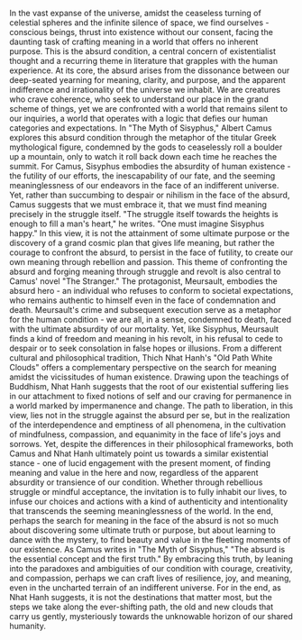 In the vast expanse of the universe, amidst the ceaseless turning of celestial spheres and the infinite silence of space, we find ourselves - conscious beings, thrust into existence without our consent, facing the daunting task of crafting meaning in a world that offers no inherent purpose. This is the absurd condition, a central concern of existentialist thought and a recurring theme in literature that grapples with the human experience.
At its core, the absurd arises from the dissonance between our deep-seated yearning for meaning, clarity, and purpose, and the apparent indifference and irrationality of the universe we inhabit. We are creatures who crave coherence, who seek to understand our place in the grand scheme of things, yet we are confronted with a world that remains silent to our inquiries, a world that operates with a logic that defies our human categories and expectations.
In "The Myth of Sisyphus," Albert Camus explores this absurd condition through the metaphor of the titular Greek mythological figure, condemned by the gods to ceaselessly roll a boulder up a mountain, only to watch it roll back down each time he reaches the summit. For Camus, Sisyphus embodies the absurdity of human existence - the futility of our efforts, the inescapability of our fate, and the seeming meaninglessness of our endeavors in the face of an indifferent universe.
Yet, rather than succumbing to despair or nihilism in the face of the absurd, Camus suggests that we must embrace it, that we must find meaning precisely in the struggle itself. "The struggle itself towards the heights is enough to fill a man's heart," he writes. "One must imagine Sisyphus happy." In this view, it is not the attainment of some ultimate purpose or the discovery of a grand cosmic plan that gives life meaning, but rather the courage to confront the absurd, to persist in the face of futility, to create our own meaning through rebellion and passion.
This theme of confronting the absurd and forging meaning through struggle and revolt is also central to Camus' novel "The Stranger." The protagonist, Meursault, embodies the absurd hero - an individual who refuses to conform to societal expectations, who remains authentic to himself even in the face of condemnation and death. Meursault's crime and subsequent execution serve as a metaphor for the human condition - we are all, in a sense, condemned to death, faced with the ultimate absurdity of our mortality. Yet, like Sisyphus, Meursault finds a kind of freedom and meaning in his revolt, in his refusal to cede to despair or to seek consolation in false hopes or illusions.
From a different cultural and philosophical tradition, Thich Nhat Hanh's "Old Path White Clouds" offers a complementary perspective on the search for meaning amidst the vicissitudes of human existence. Drawing upon the teachings of Buddhism, Nhat Hanh suggests that the root of our existential suffering lies in our attachment to fixed notions of self and our craving for permanence in a world marked by impermanence and change. The path to liberation, in this view, lies not in the struggle against the absurd per se, but in the realization of the interdependence and emptiness of all phenomena, in the cultivation of mindfulness, compassion, and equanimity in the face of life's joys and sorrows.
Yet, despite the differences in their philosophical frameworks, both Camus and Nhat Hanh ultimately point us towards a similar existential stance - one of lucid engagement with the present moment, of finding meaning and value in the here and now, regardless of the apparent absurdity or transience of our condition. Whether through rebellious struggle or mindful acceptance, the invitation is to fully inhabit our lives, to infuse our choices and actions with a kind of authenticity and intentionality that transcends the seeming meaninglessness of the world.
In the end, perhaps the search for meaning in the face of the absurd is not so much about discovering some ultimate truth or purpose, but about learning to dance with the mystery, to find beauty and value in the fleeting moments of our existence. As Camus writes in "The Myth of Sisyphus," "The absurd is the essential concept and the first truth." By embracing this truth, by leaning into the paradoxes and ambiguities of our condition with courage, creativity, and compassion, perhaps we can craft lives of resilience, joy, and meaning, even in the uncharted terrain of an indifferent universe. For in the end, as Nhat Hanh suggests, it is not the destinations that matter most, but the steps we take along the ever-shifting path, the old and new clouds that carry us gently, mysteriously towards the unknowable horizon of our shared humanity.